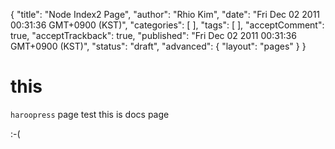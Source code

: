 {
    "title": "Node Index2 Page",
    "author": "Rhio Kim",
    "date": "Fri Dec 02 2011 00:31:36 GMT+0900 (KST)",
    "categories": [
    ],
    "tags": [
    ],
    "acceptComment": true,
    "acceptTrackback": true,
    "published": "Fri Dec 02 2011 00:31:36 GMT+0900 (KST)",
    "status": "draft",
    "advanced": {
        "layout": "pages"
    }
}

# this
`haroopress` page test
this is docs page

:-(
